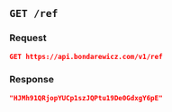 ## `GET /ref`

### Request

```json
GET https://api.bondarewicz.com/v1/ref
```

### Response

```json
"HJMh91QRjopYUCp1szJQPtu19De0GdxgY6pE"
```